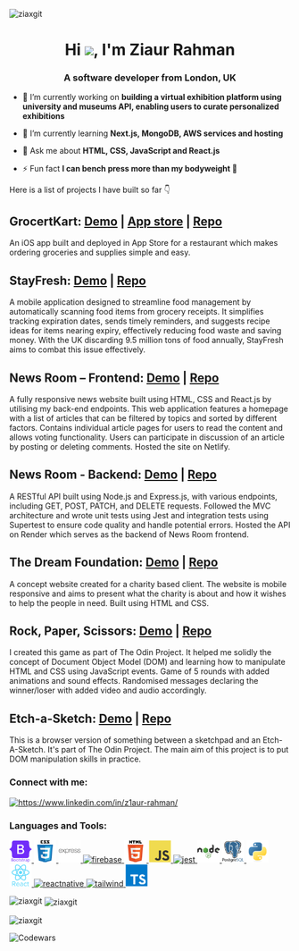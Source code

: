 
<p align="left"> <img src="https://komarev.com/ghpvc/?username=ziaxgit&label=Profile%20views&color=0e75b6&style=flat" alt="ziaxgit" /> </p> 

<div id="header" align="center">
<h1>
Hi <img src="https://media.giphy.com/media/hvRJCLFzcasrR4ia7z/giphy.gif" width="40">, I'm Ziaur Rahman
</h1>
</div>

<h3 align="center">A software developer from London, UK</h3>

- 🔭 I’m currently working on **building a virtual exhibition platform using university and museums API, enabling users to curate personalized exhibitions**

- 🌱 I’m currently learning **Next.js, MongoDB, AWS services and hosting**

- 💬 Ask me about **HTML, CSS, JavaScript and React.js**

- ⚡ Fun fact **I can bench press more than my bodyweight 💪**

Here is a list of projects I have built so far 👇
## GrocertKart: [Demo](https://www.linkedin.com/feed/update/urn:li:activity:7204042838785806337/) | [App store](https://apps.apple.com/app/grocerkart/id6502514835) | [Repo](https://github.com/ziaxgit/GrocerKart) 
An iOS app built and deployed in App Store for a restaurant which makes ordering groceries and supplies simple and easy.

 ## StayFresh: [Demo](https://northcoders.com/project-phase/stayfresh) | [Repo](https://github.com/ziaxgit/Stay-Fresh-FE)
 A mobile application designed to streamline food management by automatically scanning food items from grocery receipts. It simplifies tracking expiration dates, sends timely reminders, and suggests recipe ideas for items nearing expiry, effectively reducing food waste and saving money. With the UK discarding 9.5 million tons of food annually, StayFresh aims to combat this issue effectively.

 ## News Room – Frontend: [Demo](https://zias-news.netlify.app/) | [Repo](https://github.com/ziaxgit/News-Room-Frontend)
 A fully responsive news website built using HTML, CSS and React.js by utilising my back-end endpoints. This web application features a homepage with a list of articles that can be filtered by topics and sorted by different factors. Contains individual article pages for users to read the content and allows voting functionality. Users can participate in discussion of an article by posting or deleting comments. Hosted the site on Netlify.
 
## News Room - Backend: [Demo](https://zia-nc-news.onrender.com/api) | [Repo](https://github.com/ziaxgit/News-Room-API)
A RESTful API built using Node.js and Express.js, with various endpoints, including GET, POST, PATCH, and DELETE requests. Followed the MVC architecture and wrote unit tests using Jest and integration tests using Supertest to ensure code quality and handle potential errors. Hosted the API on Render which serves as the backend of News Room frontend.

## The Dream Foundation: [Demo](https://ziaxgit.github.io/the-dream-foundation/index.html) | [Repo](https://github.com/ziaxgit/the-dream-foundation)
A concept website created for a charity based client. The website is mobile responsive and aims to present what the charity is about and how it wishes to help the people in need. Built using HTML and CSS.

## Rock, Paper, Scissors: [Demo](https://ziaxgit.github.io/rock-paper-scissors/) | [Repo](https://github.com/ziaxgit/rock-paper-scissors)
I created this game as part of The Odin Project. It helped me solidly the concept of Document Object Model (DOM) and learning how to manipulate HTML and CSS using JavaScript events. Game of 5 rounds with added animations and sound effects. Randomised messages declaring the winner/loser with added video and audio accordingly.
## Etch-a-Sketch: [Demo](https://ziaxgit.github.io/etch-a-sketch/) | [Repo](https://github.com/ziaxgit/etch-a-sketch)
This is a browser version of something between a sketchpad and an Etch-A-Sketch. It's part of The Odin Project. The main aim of this project is to put DOM manipulation skills in practice.

<h3 align="left">Connect with me:</h3>
<p align="left">
<a href="https://linkedin.com/in/https://www.linkedin.com/in/z1aur-rahman/" target="blank"><img align="center" src="https://raw.githubusercontent.com/rahuldkjain/github-profile-readme-generator/master/src/images/icons/Social/linked-in-alt.svg" alt="https://www.linkedin.com/in/z1aur-rahman/" height="30" width="40" /></a>
</p>

<h3 align="left">Languages and Tools:</h3>
<p align="left"> <a href="https://getbootstrap.com" target="_blank" rel="noreferrer"> <img src="https://raw.githubusercontent.com/devicons/devicon/master/icons/bootstrap/bootstrap-plain-wordmark.svg" alt="bootstrap" width="40" height="40"/> </a> <a href="https://www.w3schools.com/css/" target="_blank" rel="noreferrer"> <img src="https://raw.githubusercontent.com/devicons/devicon/master/icons/css3/css3-original-wordmark.svg" alt="css3" width="40" height="40"/> </a> <a href="https://expressjs.com" target="_blank" rel="noreferrer"> <img src="https://raw.githubusercontent.com/devicons/devicon/master/icons/express/express-original-wordmark.svg" alt="express" width="40" height="40"/> </a> <a href="https://firebase.google.com/" target="_blank" rel="noreferrer"> <img src="https://www.vectorlogo.zone/logos/firebase/firebase-icon.svg" alt="firebase" width="40" height="40"/> </a> <a href="https://www.w3.org/html/" target="_blank" rel="noreferrer"> <img src="https://raw.githubusercontent.com/devicons/devicon/master/icons/html5/html5-original-wordmark.svg" alt="html5" width="40" height="40"/> </a> <a href="https://developer.mozilla.org/en-US/docs/Web/JavaScript" target="_blank" rel="noreferrer"> <img src="https://raw.githubusercontent.com/devicons/devicon/master/icons/javascript/javascript-original.svg" alt="javascript" width="40" height="40"/> </a> <a href="https://jestjs.io" target="_blank" rel="noreferrer"> <img src="https://www.vectorlogo.zone/logos/jestjsio/jestjsio-icon.svg" alt="jest" width="40" height="40"/> </a> <a href="https://nodejs.org" target="_blank" rel="noreferrer"> <img src="https://raw.githubusercontent.com/devicons/devicon/master/icons/nodejs/nodejs-original-wordmark.svg" alt="nodejs" width="40" height="40"/> </a> <a href="https://www.postgresql.org" target="_blank" rel="noreferrer"> <img src="https://raw.githubusercontent.com/devicons/devicon/master/icons/postgresql/postgresql-original-wordmark.svg" alt="postgresql" width="40" height="40"/> </a> <a href="https://www.python.org" target="_blank" rel="noreferrer"> <img src="https://raw.githubusercontent.com/devicons/devicon/master/icons/python/python-original.svg" alt="python" width="40" height="40"/> </a> <a href="https://reactjs.org/" target="_blank" rel="noreferrer"> <img src="https://raw.githubusercontent.com/devicons/devicon/master/icons/react/react-original-wordmark.svg" alt="react" width="40" height="40"/> </a> <a href="https://reactnative.dev/" target="_blank" rel="noreferrer"> <img src="https://reactnative.dev/img/header_logo.svg" alt="reactnative" width="40" height="40"/> </a> <a href="https://tailwindcss.com/" target="_blank" rel="noreferrer"> <img src="https://www.vectorlogo.zone/logos/tailwindcss/tailwindcss-icon.svg" alt="tailwind" width="40" height="40"/> </a> <a href="https://www.typescriptlang.org/" target="_blank" rel="noreferrer"> <img src="https://raw.githubusercontent.com/devicons/devicon/master/icons/typescript/typescript-original.svg" alt="typescript" width="40" height="40"/> </a> </p>

<p><img align="left" src="https://github-readme-stats.vercel.app/api/top-langs?username=ziaxgit&show_icons=true&locale=en&layout=compact" alt="ziaxgit" /></p>

<p>&nbsp;<img align="center" src="https://github-readme-stats.vercel.app/api?username=ziaxgit&show_icons=true&locale=en" alt="ziaxgit" /></p>

<p><img align="center" src="https://github-readme-streak-stats.herokuapp.com/?user=ziaxgit&" alt="ziaxgit" /></p>

![Codewars](https://github.r2v.ch/codewars?user=ziaxgit&stroke=orange)
